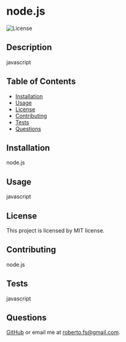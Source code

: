 # node.js

![License](https://img.shields.io/badge/license-MIT-blue.svg)

## Description
javascript

## Table of Contents
- [Installation](#installation)
- [Usage](#usage)
- [License](#license)
- [Contributing](#contributing)
- [Tests](#tests)
- [Questions](#questions)

## Installation
node.js

## Usage
javascript

## License
This project is licensed by MIT license.

## Contributing
node.js

## Tests
javascript

## Questions
[GitHub](https://github.com/roberto.forti) or email me at roberto.fs@gmail.com.
